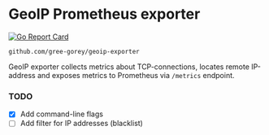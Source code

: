 # GeoIP Prometheus exporter

[![Go Report Card](https://goreportcard.com/badge/github.com/gree-gorey/geoip-exporter)](https://goreportcard.com/report/github.com/gree-gorey/geoip-exporter)

`github.com/gree-gorey/geoip-exporter`

GeoIP exporter collects metrics about TCP-connections, 
locates remote IP-address and exposes metrics to Prometheus 
via `/metrics` endpoint.

### TODO

- [X] Add command-line flags
- [ ] Add filter for IP addresses (blacklist)
